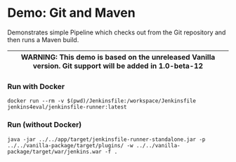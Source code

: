 Demo: Git and Maven
===================

Demonstrates simple Pipeline which checks out from the Git repository and then runs a Maven build.

| WARNING: This demo is based on the unreleased Vanilla version. Git support will be added in 1.0-beta-12 |
| --- |

### Run with Docker

```
docker run --rm -v $(pwd)/Jenkinsfile:/workspace/Jenkinsfile jenkins4eval/jenkinsfile-runner:latest
```

### Run (without Docker)

```shell
java -jar ../../app/target/jenkinsfile-runner-standalone.jar -p ../../vanilla-package/target/plugins/ -w ../../vanilla-package/target/war/jenkins.war -f . 
```
